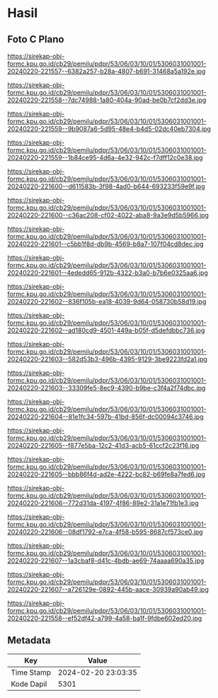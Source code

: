 # Hasil

## Foto C Plano

https://sirekap-obj-formc.kpu.go.id/cb29/pemilu/pdpr/53/06/03/10/01/5306031001001-20240220-221557--6382a257-b28a-4807-b691-31468a5a192e.jpg

https://sirekap-obj-formc.kpu.go.id/cb29/pemilu/pdpr/53/06/03/10/01/5306031001001-20240220-221558--7dc74988-1a80-404a-90ad-be0b7cf2dd3e.jpg

https://sirekap-obj-formc.kpu.go.id/cb29/pemilu/pdpr/53/06/03/10/01/5306031001001-20240220-221559--9b9087a6-5d95-48e4-b4d5-02dc40eb7304.jpg

https://sirekap-obj-formc.kpu.go.id/cb29/pemilu/pdpr/53/06/03/10/01/5306031001001-20240220-221559--1b84ce95-4d6a-4e32-942c-f7dff12c0e38.jpg

https://sirekap-obj-formc.kpu.go.id/cb29/pemilu/pdpr/53/06/03/10/01/5306031001001-20240220-221600--d611583b-3f98-4ad0-b644-693233f59e9f.jpg

https://sirekap-obj-formc.kpu.go.id/cb29/pemilu/pdpr/53/06/03/10/01/5306031001001-20240220-221600--c36ac208-cf02-4022-aba8-9a3e9d5b5966.jpg

https://sirekap-obj-formc.kpu.go.id/cb29/pemilu/pdpr/53/06/03/10/01/5306031001001-20240220-221601--c5bb1f8d-db9b-4569-b8a7-107f04cd8dec.jpg

https://sirekap-obj-formc.kpu.go.id/cb29/pemilu/pdpr/53/06/03/10/01/5306031001001-20240220-221601--4ededd65-912b-4322-b3a0-b7b6e0325aa6.jpg

https://sirekap-obj-formc.kpu.go.id/cb29/pemilu/pdpr/53/06/03/10/01/5306031001001-20240220-221602--836f105b-ea18-4039-9d64-058730b58d19.jpg

https://sirekap-obj-formc.kpu.go.id/cb29/pemilu/pdpr/53/06/03/10/01/5306031001001-20240220-221602--ad180cd9-4501-449a-b05f-d5defdbbc736.jpg

https://sirekap-obj-formc.kpu.go.id/cb29/pemilu/pdpr/53/06/03/10/01/5306031001001-20240220-221603--582d53b3-496b-4395-9129-3be9223fd2a1.jpg

https://sirekap-obj-formc.kpu.go.id/cb29/pemilu/pdpr/53/06/03/10/01/5306031001001-20240220-221603--33309fe5-8ec9-4390-b9be-c3f4a2f74dbc.jpg

https://sirekap-obj-formc.kpu.go.id/cb29/pemilu/pdpr/53/06/03/10/01/5306031001001-20240220-221604--81e1fc34-597b-41bd-856f-dc00094c3746.jpg

https://sirekap-obj-formc.kpu.go.id/cb29/pemilu/pdpr/53/06/03/10/01/5306031001001-20240220-221605--f877e5ba-12c2-41d3-acb5-61ccf2c23f16.jpg

https://sirekap-obj-formc.kpu.go.id/cb29/pemilu/pdpr/53/06/03/10/01/5306031001001-20240220-221605--bbb86f4d-ad2e-4222-bc82-b69fe8a7fed6.jpg

https://sirekap-obj-formc.kpu.go.id/cb29/pemilu/pdpr/53/06/03/10/01/5306031001001-20240220-221606--772d31da-4197-4f86-89e2-31a1e71fb1e3.jpg

https://sirekap-obj-formc.kpu.go.id/cb29/pemilu/pdpr/53/06/03/10/01/5306031001001-20240220-221606--08df1792-e7ca-4f58-b595-8687cf573ce0.jpg

https://sirekap-obj-formc.kpu.go.id/cb29/pemilu/pdpr/53/06/03/10/01/5306031001001-20240220-221607--1a3cbaf8-d41c-4bdb-ae69-74aaaa690a35.jpg

https://sirekap-obj-formc.kpu.go.id/cb29/pemilu/pdpr/53/06/03/10/01/5306031001001-20240220-221607--a726129e-0892-445b-aace-30939a90ab49.jpg

https://sirekap-obj-formc.kpu.go.id/cb29/pemilu/pdpr/53/06/03/10/01/5306031001001-20240220-221558--ef52df42-a799-4a58-ba1f-9fdbe602ed20.jpg


## Metadata

| Key        | Value               |
| ---------- | ------------------- |
| Time Stamp | 2024-02-20 23:03:35 |
| Kode Dapil | 5301                |



